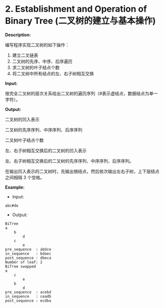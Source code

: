 # 2. Establishment and Operation of Binary Tree (二叉树的建立与基本操作) 

**Description:**

编写程序实现二叉树的如下操作：
1) 建立二叉链表
2) 二叉树的先序、中序、后序遍历
3) 求二叉树的叶子结点个数
4) 将二叉树中所有结点的左、右子树相互交换

**Input:**

按完全二叉树的层次关系给出二叉树的遍历序列（#表示虚结点，数据结点为单一字符）。

**Output:**

二叉树的凹入表示

二叉树的先序序列、中序序列、后序序列

二叉树叶子结点个数

左、右子树相互交换后的二叉树的凹入表示

左、右子树相互交换后的二叉树的先序序列、中序序列、后序序列。

在输出凹入表示的二叉树时，先输出根结点，然后依次输出左右子树，上下层结点之间相隔 3 个空格。

**Example:**

- Input:

```
abc#de
```

- Output:

```
BiTree
a
    b
        d
    c
        e
pre_sequence  : abdce
in_sequence   : bdaec
post_sequence : dbeca
Number of leaf: 2
BiTree swapped
a
    c
        e
    b
        d
pre_sequence  : acebd
in_sequence   : ceadb
post_sequence : ecdba
```
